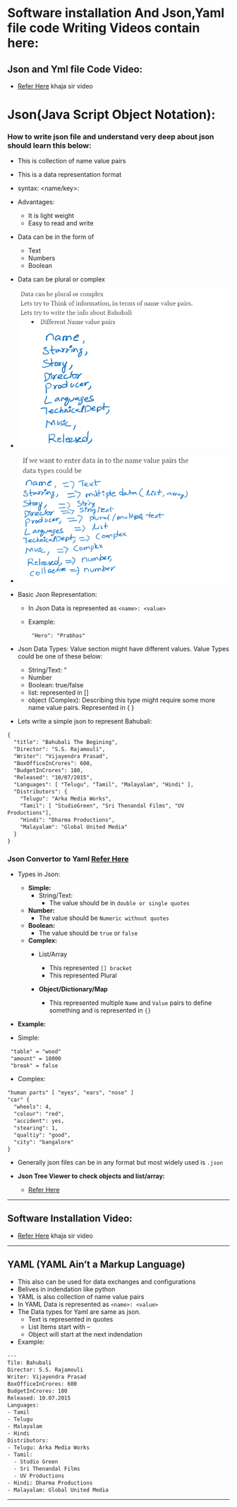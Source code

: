 # Software installation And Json,Yaml file code Writing Videos contain here:

Json and Yml file Code Video:
-------------------------------
* [Refer Here](https://www.youtube.com/watch?v=ggOmHlnhPaM&list=PLuVH8Jaq3mLud3sVDvJ-gJ__0zd15wGDd&index=16) khaja sir video 


# Json(Java Script Object Notation):
### How to write json file and understand very deep about json should learn this below:




* This is collection of name value pairs
* This is a data representation format
* syntax: <name/key>: <value pair>
* Advantages:
  * It is light weight
  * Easy to read and write
* Data can be in the form of
  * Text
  * Numbers
  * Boolean  
* Data can be plural or complex
* ![Preview](./Images/json1.png)
* ![Preview](./Images/json2.png)
* Basic Json Representation:
   * In Json Data is represented as `<name>: <value>`
   * Example:
 
          "Hero": "Prabhas"
* Json Data Types: Value section might have different values. Value Types could be one of these below:

  * String/Text: ”
  * Number
  * Boolean: true/false
  * list: represented in []
  * object (Complex): Describing this type might    require some more name value pairs. Represented in { }

* Lets write a simple json to represent Bahubali:

```
{
  "title": "Bahubali The Begining", 
  "Director": "S.S. Rajamouli",
  "Writer": "Vijayendra Prasad",
  "BoxOfficeInCrores": 600,
  "BudgetInCrores": 180,
  "Released": "10/07/2015",
  "Languages": [ "Telugu", "Tamil", "Malayalam", "Hindi" ],
  "Distributors": {
	"Telugu": "Arka Media Works",
	"Tamil": [ "StudioGreen", "Sri Thenandal Films", "UV Productions"],
	"Hindi": "Dharma Productions",
	"Malayalam": "Global United Media"
  }
}
```
### Json Convertor to Yaml [Refer Here](https://www.json2yaml.com/)

* Types in Json:
    * **Simple:**
      * String/Text:
        * The value should be in `double or single quotes`
     * **Number:**
        * The value should be `Numeric without quotes`
     * **Boolean:**
        * The value should be `true` or `false`        
    * **Complex:**
       * List/Array 
         * This represented `[] bracket`
         * This represented Plural

       * **Object/Dictionary/Map**
         * This represented multiple `Name` and `Value` pairs to define something and is represented in `{}` 
         
* **Example:**
 * Simple:
 ```
  "table" = "wood"
  "amount" = 18000
  "break" = false
```
* Complex:
```
"human parts" [ "eyes", "ears", "nose" ]
"car" {
  "wheels": 4,
  "colour": "red",
  "accident": yes,
  "stearing": 1,
  "qualtiy": "good",
  "city": "bangalore"
}
```
* Generally json files can be in any format but most widely used is `.json`

* **Json Tree Viewer to check objects and list/array:**

  * [Refer Here](https://codebeautify.org/jsonviewer)
---

Software Installation Video:
----------------------------

* [Refer Here](https://www.youtube.com/watch?v=9guzVbZPGuw&list=PLuVH8Jaq3mLud3sVDvJ-gJ__0zd15wGDd&index=17) khaja sir video 

---

YAML (YAML Ain’t a Markup Language)
------------------------------------
* This also can be used for data exchanges and configurations
* Belives in indendation like python
* YAML is also collection of name value pairs
* In YAML Data is represented as `<name>: <value>`
* The Data types for Yaml are same as json.
   * Text is represented in quotes
   * List Items start with –
   * Object will start at the next indendation
* Example:

```
---
Tile: Bahubali 
Director: S.S. Rajamouli
Writer: Vijayendra Prasad
BoxOfficeInCrores: 600
BudgetInCrores: 180
Released: 10.07.2015
Languages:
- Tamil
- Telugu
- Malayalam
- Hindi
Distributors:
- Telugu: Arka Media Works
- Tamil: 
  - Studio Green
  - Sri Thenandal Films
  - UV Productions
- Hindi: Dharma Productions
- Malayalam: Global United Media
```
---

